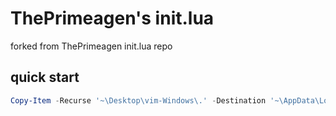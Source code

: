 # ThePrimeagen's init.lua
forked from ThePrimeagen init.lua repo

## quick start

```powershell
Copy-Item -Recurse '~\Desktop\vim-Windows\.' -Destination '~\AppData\Local\nvim'
```
